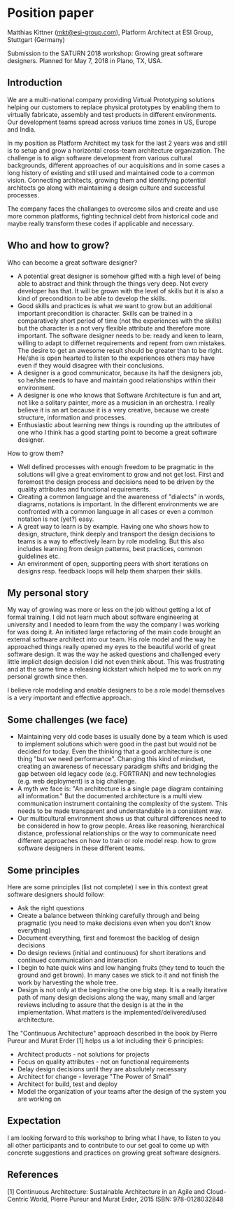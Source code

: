# Position paper
Matthias Kittner (mkt@esi-group.com), Platform Architect at ESI Group, Stuttgart (Germany)

Submission to the SATURN 2018 workshop: Growing great software designers. Planned for May 7, 2018 in Plano, TX, USA.

## Introduction
We are a multi-national company providing Virtual Prototyping solutions helping our customers to replace physical prototypes by enabling them to virtually fabricate, assembly and test products in different environments. Our development teams spread across variuos time zones in US, Europe and India.

In my position as Platform Architect my task for the last 2 years was and still is to setup and grow a horizontal cross-team architecture organization. The challenge is to align software development from various cultural backgrounds, different approaches of our acquisitions and in some cases a long history of existing and still used and maintained code to a common vision. Connecting architects, growing them and identifying potential architects go along with maintaining a design culture and successful processes.

The company faces the challanges to overcome silos and create and use more common platforms, fighting technical debt from historical code and maybe really transform these codes if applicable and necessary.

## Who and how to grow?

Who can become a great software designer?
* A potential great designer is somehow gifted with a high level of being able to abstract and think through the things very deep. Not every developer has that. It will be grown with the level of skills but it is also a kind of precondition to be able to develop the skills.
* Good skills and practices is what we want to grow but an additional important precondition is character. Skills can be trained in a comparatively short period of time (not the experiences with the skills) but the character is a not very flexible attribute and therefore more important. The software designer needs to be: ready and keen to learn, willing to adapt to differnet requirements and repent from own mistakes. The desire to get an awesome result should be greater than to be right. He/she is open hearted to listen to the experiences others may have even if they would disagree with their conclusions.
* A designer is a good communicator, because its half the designers job, so he/she needs to have and maintain good relationships within their environment.
* A designer is one who knows that Software Architecture is fun and art, not like a solitary painter, more as a musician in an orchestra. I really believe it is an art because it is a very creative, because we create structure, information and processes.
* Enthusiastic about learning new things is rounding up the attributes of one who I think has a good starting point to become a great software designer.

How to grow them?
* Well defined processes with enough freedom to be pragmatic in the solutions will give a great enviroment to grow and not get lost. First and foremost the design process and decisions need to be driven by the quality attributes and functional requirements.
* Creating a common language and the awareness of "dialects" in words, diagrams, notations is important. In the different environments we are confronted with a common language in all cases or even a common notation is not (yet?) easy.
* A great way to learn is by example. Having one who shows how to design, structure, think deeply and transport the design decisions to teams is a way to effectively learn by role modeling. But this also includes learning from design patterns, best practices, common guidelines etc.
* An environment of open, supporting peers with short iterations on designs resp. feedback loops will help them sharpen their skills.

## My personal story
My way of growing was more or less on the job without getting a lot of formal training. I did not learn much about software engineering at university and I needed to learn from the way the company I was working for was doing it. An initiated large refactoring of the main code brought an external software architect into our team. His role model and the way he approached things really opened my eyes to the beautiful world of great software design. It was the way he asked questions and challenged every little implicit design decision I did not even think about. This was frustrating and at the same time a releasing kickstart which helped me to work on my personal growth since then.

I believe role modeling and enable designers to be a role model themselves is a very important and effective approach.

## Some challenges (we face)
* Maintaining very old code bases is usually done by a team which is used to implement solutions which were good in the past but would not be decided for today. Even the thinking that a good architecture is one thing "but we need performance". Changing this kind of mindset, creating an awareness of necessary paradigm shifts and bridging the gap between old legacy code (e.g. FORTRAN) and new technologies (e.g. web deployment) is a big challenge.
* A myth we face is: "An architecture is a single page diagram containing all information." But the documented architecture is a multi view communication instrument containing the complexity of the system. This needs to be made transparent and understandable in a consistent way.
* Our multicultural environment shows us that cultural differences need to be considered in how to grow people. Areas like reasoning, hierarchical distance, professional relationships or the way to communicate need different approaches on how to train or role model resp. how to grow software designers in these different teams.

## Some principles
Here are some principles (list not complete) I see in this context great software designers should follow:
* Ask the right questions
* Create a balance between thinking carefully through and being pragmatic (you need to make decisions even when you don't know everything)
* Document everything, first and foremost the backlog of design decisions
* Do design reviews (initial and continuous) for short iterations and continued communication and interaction
* I begin to hate quick wins and low hanging fruits (they tend to touch the ground and get brown). In many cases we stick to it and not finish the work by harvesting the whole tree. 
* Design is not only at the beginning the one big step. It is a really iterative path of many design decisions along the way, many small and larger reviews including to assure that the design is at the in the implementation. What matters is the implemented/delivered/used architecture.

The "Continuous Architecture" approach described in the book by Pierre Pureur and Murat Erder [1] helps us a lot including their 6 principles:
* Architect products - not solutions for projects
* Focus on quality attributes - not on functional requirements
* Delay design decisions until they are absolutely necessary
* Architect for change - leverage "The Power of Small"
* Architect for build, test and deploy
* Model the organization of your teams after the design of the system you are working on

## Expectation
I am looking forward to this workshop to bring what I have, to listen to you all other participants and to contribute to our set goal to come up with concrete suggestions and practices on growing great software designers.

## References
[1] Continuous Architecture: Sustainable Architecture in an Agile and Cloud-Centric World, Pierre Pureur and Murat Erder, 2015 ISBN: 978-0128032848
